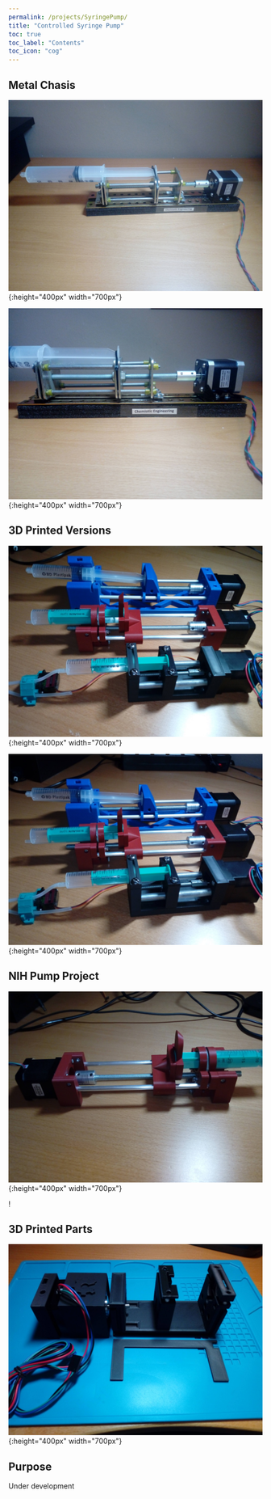 ```yaml
---
permalink: /projects/SyringePump/
title: "Controlled Syringe Pump"
toc: true
toc_label: "Contents"
toc_icon: "cog"
---
```


## Metal Chasis

![Syringe Pump](/assets/images/SyringePump.jpg){:height="400px" width="700px"}

![Syringe Pump1](/assets/images/SyringePump1.jpg){:height="400px" width="700px"}

## 3D Printed Versions

![Syringe Pump1](/assets/images/Syringe_pumps_all_1.jpg){:height="400px" width="700px"}

![Syringe Pump1](/assets/images/Syringe_pumps_all_2.jpg){:height="400px" width="700px"}

## NIH Pump Project

![Syringe Pump1](/assets/images/Syringe_pump_NIH.jpg){:height="400px" width="700px"}

!
## 3D Printed Parts

![Syringe Pump1](/assets/images/Syringe_pump_body.jpg){:height="400px" width="700px"}

## Purpose

Under development
